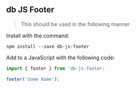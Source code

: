 ## db JS Footer

> This should be used in the following manner

Install with the command:

```
npm install --save db-js-footer
```

Add to a JavaScript with the following code:

```javascript
import { footer } from 'db-js-footer;

footer('Some Name');
```